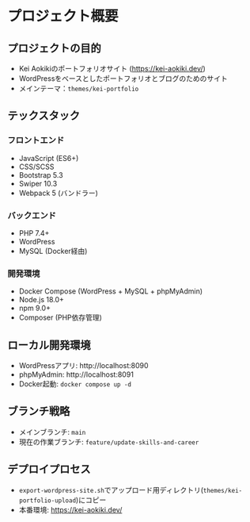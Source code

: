 # プロジェクト概要

## プロジェクトの目的
- Kei Aokikiのポートフォリオサイト (https://kei-aokiki.dev/)
- WordPressをベースとしたポートフォリオとブログのためのサイト
- メインテーマ：`themes/kei-portfolio`

## テックスタック
### フロントエンド
- JavaScript (ES6+)
- CSS/SCSS
- Bootstrap 5.3
- Swiper 10.3
- Webpack 5 (バンドラー)

### バックエンド
- PHP 7.4+
- WordPress
- MySQL (Docker経由)

### 開発環境
- Docker Compose (WordPress + MySQL + phpMyAdmin)
- Node.js 18.0+
- npm 9.0+
- Composer (PHP依存管理)

## ローカル開発環境
- WordPressアプリ: http://localhost:8090
- phpMyAdmin: http://localhost:8091
- Docker起動: `docker compose up -d`

## ブランチ戦略
- メインブランチ: `main`
- 現在の作業ブランチ: `feature/update-skills-and-career`

## デプロイプロセス
- `export-wordpress-site.sh`でアップロード用ディレクトリ(`themes/kei-portfolio-upload`)にコピー
- 本番環境: https://kei-aokiki.dev/
